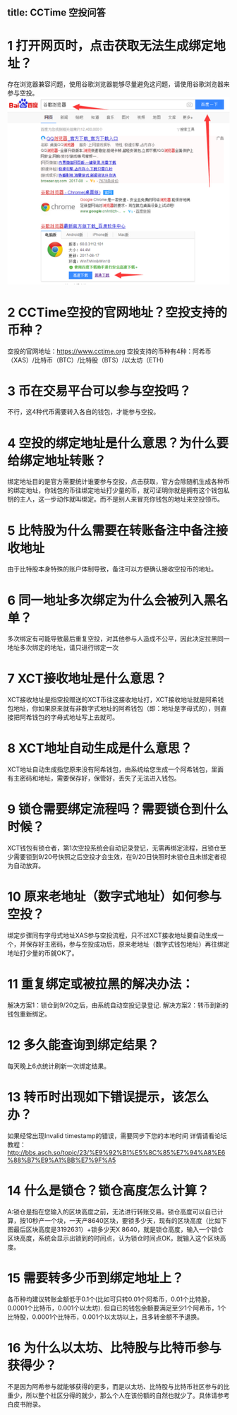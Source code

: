 title: CCTime 空投问答
---

# 1 打开网页时，点击茯取无法生成绑定地址？

存在浏览器兼容问题，使用谷歌浏览器能够尽量避免这问题，请使用谷歌浏览器来参与空投。
![chrome](./assets/chrome.png)

# 2 CCTime空投的官网地址？空投支持的币种？

空投的官网地址：https://www.cctime.org
空投支持的币种有4种：阿希币（XAS）/比特币（BTC）/比特股（BTS）/以太坊（ETH）

# 3 币在交易平台可以参与空投吗？

不行，这4种代币需要转入各自的钱包，才能参与空投。

# 4 空投的绑定地址是什么意思？为什么要给绑定地址转账？

绑定地址目的是官方需要统计谁要参与空投，点击获取，官方会除随机生成各种币的绑定地址，你钱包的币往绑定地址打少量的币，就可证明你就是拥有这个钱包私钥的主人，这一步动作就叫绑定。而不是别人来冒充你钱包的地址来空投领币。


# 5 比特股为什么需要在转账备注中备注接收地址

由于比特股本身特殊的账户体制导致，备注可以方便确认接收空投币的地址。

# 6 同一地址多次绑定为什么会被列入黑名单？

多次绑定有可能导致最后重复空投，对其他参与人造成不公平，因此决定拉黑同一地址多次绑定的地址，请只进行绑定一次

# 7 XCT接收地址是什么意思？

XCT接收地址是指空投赠送的XCT币往这接收地址打，XCT接收地址就是阿希钱包地址，你如果原来就有非数字式地址的阿希钱包（即：地址是字母式的），则直接把阿希钱包的字母式地址写上去就可。

# 8 XCT地址自动生成是什么意思？

XCT地址自动生成指您原来没有阿希钱包，由系统给您生成一个阿希钱包，里面有主密码和地址，需要保存好，保管好，丢失了无法进入钱包。

# 9 锁仓需要绑定流程吗？需要锁仓到什么时候？

XCT钱包有锁仓者，第1次空投系统会自动记录登记，无需再绑定流程，且锁仓至少需要锁到9/20号快照之后空投才会生效，在9/20日快照时未锁仓且未绑定者视为自动放弃。

# 10 原来老地址（数字式地址）如何参与空投？

绑定步骤同有字母式地址XAS参与空投流程，只不过XCT接收地址要自动生成一个，并保存好主密码，参与空投成功后，原来老地址（数字式钱包地址）再往绑定地址打少量的币就OK了。

# 11 重复绑定或被拉黑的解决办法：

解决方案1：锁仓到9/20之后，由系统自动空投记录登记.
解决方案2：转币到新的钱包重新绑定。

# 12 多久能查询到绑定结果？

每天晚上6点统计刷新一次绑定结果。

# 13 转币时出现如下错误提示，该怎么办？

如果经常出现Invalid timestamp的错误，需要同步下您的本地时间
详情请看论坛教程：
http://bbs.asch.so/topic/23/%E9%92%B1%E5%8C%85%E7%94%A8%E6%88%B7%E9%A1%BB%E7%9F%A5

# 14 什么是锁仓？锁仓高度怎么计算？

A:锁仓是指在您输入的区块高度之前，无法进行转账交易。锁仓高度可以自已计算，按10秒产一个块，一天产8640区块，要锁多少天，现有的区块高度（比如下图最后区块高度是3192631）+锁多少天X 8640，就是锁仓高度，输入一个锁仓区块高度，系统会显示出锁到的时间点，认为锁仓时间点OK，就输入这个区块高度。

# 15 需要转多少币到绑定地址上？

各币种均建议转账金额低于0.1个(比如可只转0.01个阿希币，0.01个比特股，0.0001个比特币，0.001个以太坊). 但自已的钱包余额要满足至少1个阿希币，1个比特股，0.0001个比特币，0.001个以太坊以上，且多转金额不予退换。

# 16 为什么以太坊、比特股与比特币参与获得少？

不是因为阿希参与就能够获得的更多，而是以太坊、比特股与比特币社区参与的比重少，所以整个社区分得的就少，那么个人在该份额的自然也就少了。具体请参考白皮书附录。

